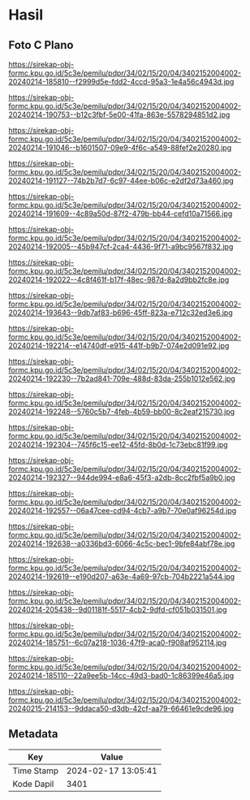 # Hasil

## Foto C Plano

https://sirekap-obj-formc.kpu.go.id/5c3e/pemilu/pdpr/34/02/15/20/04/3402152004002-20240214-185810--f2999d5e-fdd2-4ccd-95a3-1e4a56c4943d.jpg

https://sirekap-obj-formc.kpu.go.id/5c3e/pemilu/pdpr/34/02/15/20/04/3402152004002-20240214-190753--b12c3fbf-5e00-41fa-863e-5578294851d2.jpg

https://sirekap-obj-formc.kpu.go.id/5c3e/pemilu/pdpr/34/02/15/20/04/3402152004002-20240214-191046--b1601507-09e9-4f6c-a549-88fef2e20280.jpg

https://sirekap-obj-formc.kpu.go.id/5c3e/pemilu/pdpr/34/02/15/20/04/3402152004002-20240214-191127--74b2b7d7-6c97-44ee-b06c-e2df2d73a460.jpg

https://sirekap-obj-formc.kpu.go.id/5c3e/pemilu/pdpr/34/02/15/20/04/3402152004002-20240214-191609--4c89a50d-87f2-479b-bb44-cefd10a71566.jpg

https://sirekap-obj-formc.kpu.go.id/5c3e/pemilu/pdpr/34/02/15/20/04/3402152004002-20240214-192005--45b947cf-2ca4-4436-9f71-a9bc9567f832.jpg

https://sirekap-obj-formc.kpu.go.id/5c3e/pemilu/pdpr/34/02/15/20/04/3402152004002-20240214-192022--4c8f461f-b17f-48ec-987d-8a2d9bb2fc8e.jpg

https://sirekap-obj-formc.kpu.go.id/5c3e/pemilu/pdpr/34/02/15/20/04/3402152004002-20240214-193643--9db7af83-b696-45ff-823a-e712c32ed3e6.jpg

https://sirekap-obj-formc.kpu.go.id/5c3e/pemilu/pdpr/34/02/15/20/04/3402152004002-20240214-192214--e14740df-e915-441f-b9b7-074e2d091e92.jpg

https://sirekap-obj-formc.kpu.go.id/5c3e/pemilu/pdpr/34/02/15/20/04/3402152004002-20240214-192230--7b2ad841-709e-488d-83da-255b1012e562.jpg

https://sirekap-obj-formc.kpu.go.id/5c3e/pemilu/pdpr/34/02/15/20/04/3402152004002-20240214-192248--5760c5b7-4feb-4b59-bb00-8c2eaf215730.jpg

https://sirekap-obj-formc.kpu.go.id/5c3e/pemilu/pdpr/34/02/15/20/04/3402152004002-20240214-192304--745f6c15-ee12-45fd-8b0d-1c73ebc81f99.jpg

https://sirekap-obj-formc.kpu.go.id/5c3e/pemilu/pdpr/34/02/15/20/04/3402152004002-20240214-192327--944de994-e8a6-45f3-a2db-8cc2fbf5a9b0.jpg

https://sirekap-obj-formc.kpu.go.id/5c3e/pemilu/pdpr/34/02/15/20/04/3402152004002-20240214-192557--06a47cee-cd94-4cb7-a9b7-70e0af96254d.jpg

https://sirekap-obj-formc.kpu.go.id/5c3e/pemilu/pdpr/34/02/15/20/04/3402152004002-20240214-192638--a0336bd3-6066-4c5c-bec1-9bfe84abf78e.jpg

https://sirekap-obj-formc.kpu.go.id/5c3e/pemilu/pdpr/34/02/15/20/04/3402152004002-20240214-192619--e190d207-a63e-4a69-97cb-704b2221a544.jpg

https://sirekap-obj-formc.kpu.go.id/5c3e/pemilu/pdpr/34/02/15/20/04/3402152004002-20240214-205438--9d01181f-5517-4cb2-9dfd-cf051b031501.jpg

https://sirekap-obj-formc.kpu.go.id/5c3e/pemilu/pdpr/34/02/15/20/04/3402152004002-20240214-185751--6c07a218-1036-47f9-aca0-f908af952114.jpg

https://sirekap-obj-formc.kpu.go.id/5c3e/pemilu/pdpr/34/02/15/20/04/3402152004002-20240214-185110--22a9ee5b-14cc-49d3-bad0-1c86399e46a5.jpg

https://sirekap-obj-formc.kpu.go.id/5c3e/pemilu/pdpr/34/02/15/20/04/3402152004002-20240215-214153--9ddaca50-d3db-42cf-aa79-66461e9cde96.jpg


## Metadata

| Key        | Value               |
| ---------- | ------------------- |
| Time Stamp | 2024-02-17 13:05:41 |
| Kode Dapil | 3401                |



